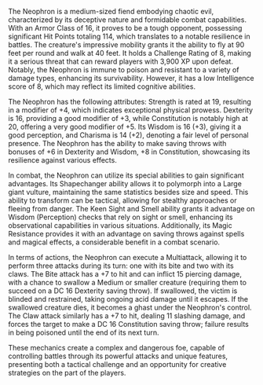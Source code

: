The Neophron is a medium-sized fiend embodying chaotic evil, characterized by its deceptive nature and formidable combat capabilities. With an Armor Class of 16, it proves to be a tough opponent, possessing significant Hit Points totaling 114, which translates to a notable resilience in battles. The creature's impressive mobility grants it the ability to fly at 90 feet per round and walk at 40 feet. It holds a Challenge Rating of 8, making it a serious threat that can reward players with 3,900 XP upon defeat. Notably, the Neophron is immune to poison and resistant to a variety of damage types, enhancing its survivability. However, it has a low Intelligence score of 8, which may reflect its limited cognitive abilities. 

The Neophron has the following attributes: Strength is rated at 19, resulting in a modifier of +4, which indicates exceptional physical prowess. Dexterity is 16, providing a good modifier of +3, while Constitution is notably high at 20, offering a very good modifier of +5. Its Wisdom is 16 (+3), giving it a good perception, and Charisma is 14 (+2), denoting a fair level of personal presence. The Neophron has the ability to make saving throws with bonuses of +6 in Dexterity and Wisdom, +8 in Constitution, showcasing its resilience against various effects.

In combat, the Neophron can utilize its special abilities to gain significant advantages. Its Shapechanger ability allows it to polymorph into a Large giant vulture, maintaining the same statistics besides size and speed. This ability to transform can be tactical, allowing for stealthy approaches or fleeing from danger. The Keen Sight and Smell ability grants it advantage on Wisdom (Perception) checks that rely on sight or smell, enhancing its observational capabilities in various situations. Additionally, its Magic Resistance provides it with an advantage on saving throws against spells and magical effects, a considerable benefit in a combat scenario.

In terms of actions, the Neophron can execute a Multiattack, allowing it to perform three attacks during its turn: one with its bite and two with its claws. The Bite attack has a +7 to hit and can inflict 15 piercing damage, with a chance to swallow a Medium or smaller creature (requiring them to succeed on a DC 16 Dexterity saving throw). If swallowed, the victim is blinded and restrained, taking ongoing acid damage until it escapes. If the swallowed creature dies, it becomes a ghast under the Neophron's control. The Claw attack similarly has a +7 to hit, dealing 11 slashing damage, and forces the target to make a DC 16 Constitution saving throw; failure results in being poisoned until the end of its next turn. 

These mechanics create a complex and dangerous foe, capable of controlling battles through its powerful attacks and unique features, presenting both a tactical challenge and an opportunity for creative strategies on the part of the players.